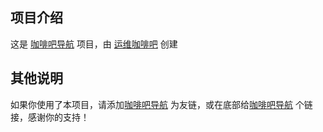 ## 项目介绍

这是 [咖啡吧导航](https://nav.ops-coffee.cn) 项目，由 [运维咖啡吧](https://ops-coffee.cn) 创建

## 其他说明

如果你使用了本项目，请添加[咖啡吧导航](https://nav.ops-coffee.cn) 为友链，或在底部给[咖啡吧导航](https://nav.ops-coffee.cn) 个链接，感谢你的支持！